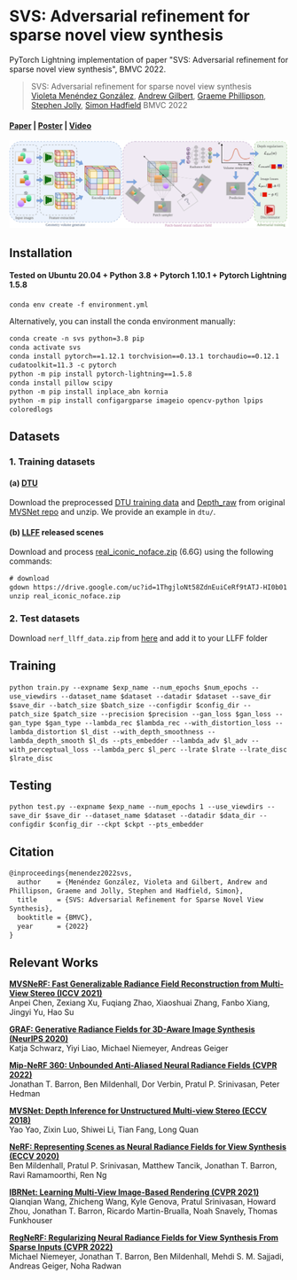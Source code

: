 # SVS: Adversarial refinement for sparse novel view synthesis
PyTorch Lightning implementation of paper "SVS: Adversarial refinement for sparse novel view synthesis", BMVC 2022.

> SVS: Adversarial refinement for sparse novel view synthesis  
> [Violeta Menéndez González](https://github.com/violetamenendez), [Andrew Gilbert](https://www.andrewjohngilbert.co.uk/), [Graeme Phillipson](https://www.bbc.co.uk/rd/people/graeme-phillipson), [Stephen Jolly](https://www.bbc.co.uk/rd/people/s-jolly), [Simon Hadfield](http://personal.ee.surrey.ac.uk/Personal/S.Hadfield/biography.html)
> BMVC 2022
>

#### [Paper](https://arxiv.org/abs/2211.07301) | [Poster](http://personal.ee.surrey.ac.uk/Personal/S.Hadfield/posters/Menendez22b_poster.pdf) | [Video](http://personal.ee.surrey.ac.uk/Personal/S.Hadfield/videos/Menendez22b_video.mp4)

![Architecture](images/architecture.png)

## Installation

#### Tested on Ubuntu 20.04 + Python 3.8 + Pytorch 1.10.1 + Pytorch Lightning 1.5.8

```
conda env create -f environment.yml
```

Alternatively, you can install the conda environment manually:
```
conda create -n svs python=3.8 pip
conda activate svs
conda install pytorch==1.12.1 torchvision==0.13.1 torchaudio==0.12.1 cudatoolkit=11.3 -c pytorch
python -m pip install pytorch-lightning==1.5.8
conda install pillow scipy
python -m pip install inplace_abn kornia
python -m pip install configargparse imageio opencv-python lpips coloredlogs
```

## Datasets

### 1. Training datasets

#### (a) [**DTU**](https://roboimagedata.compute.dtu.dk/?page_id=36)
Download the preprocessed [DTU training data](https://drive.google.com/file/d/1eDjh-_bxKKnEuz5h-HXS7EDJn59clx6V/view)
and [Depth_raw](https://virutalbuy-public.oss-cn-hangzhou.aliyuncs.com/share/cascade-stereo/CasMVSNet/dtu_data/dtu_train_hr/Depths_raw.zip) from original [MVSNet repo](https://github.com/YoYo000/MVSNet)
and unzip. We provide an example in `dtu/`.

#### (b) [**LLFF**](https://bmild.github.io/llff/) released scenes
Download and process [real_iconic_noface.zip](https://drive.google.com/drive/folders/1M-_Fdn4ajDa0CS8-iqejv0fQQeuonpKF) (6.6G) using the following commands:
```angular2
# download
gdown https://drive.google.com/uc?id=1ThgjloNt58ZdnEuiCeRf9tATJ-HI0b01
unzip real_iconic_noface.zip
```

### 2. Test datasets
Download `nerf_llff_data.zip` from [here](https://drive.google.com/drive/folders/128yBriW1IG_3NJ5Rp7APSTZsJqdJdfc1) and add it to your LLFF folder

## Training
```
python train.py --expname $exp_name --num_epochs $num_epochs --use_viewdirs --dataset_name $dataset --datadir $dataset --save_dir $save_dir --batch_size $batch_size --configdir $config_dir --patch_size $patch_size --precision $precision --gan_loss $gan_loss --gan_type $gan_type --lambda_rec $lambda_rec --with_distortion_loss --lambda_distortion $l_dist --with_depth_smoothness --lambda_depth_smooth $l_ds --pts_embedder --lambda_adv $l_adv --with_perceptual_loss --lambda_perc $l_perc --lrate $lrate --lrate_disc $lrate_disc
```

## Testing
```
python test.py --expname $exp_name --num_epochs 1 --use_viewdirs --save_dir $save_dir --dataset_name $dataset --datadir $data_dir --configdir $config_dir --ckpt $ckpt --pts_embedder
```

## Citation
```
@inproceedings{menendez2022svs,
  author    = {Menéndez González, Violeta and Gilbert, Andrew and Phillipson, Graeme and Jolly, Stephen and Hadfield, Simon},
  title     = {SVS: Adversarial Refinement for Sparse Novel View Synthesis},
  booktitle = {BMVC},
  year      = {2022}
}

```

## Relevant Works
[**MVSNeRF: Fast Generalizable Radiance Field Reconstruction from Multi-View Stereo (ICCV 2021)**](https://arxiv.org/abs/2103.15595)<br>
Anpei Chen, Zexiang Xu, Fuqiang Zhao, Xiaoshuai Zhang, Fanbo Xiang, Jingyi Yu, Hao Su

[**GRAF: Generative Radiance Fields for 3D-Aware Image Synthesis (NeurIPS 2020)**](https://arxiv.org/abs/2007.02442)<br>
Katja Schwarz, Yiyi Liao, Michael Niemeyer, Andreas Geiger

[**Mip-NeRF 360: Unbounded Anti-Aliased Neural Radiance Fields (CVPR 2022)**](https://arxiv.org/abs/2111.12077)<br>
Jonathan T. Barron, Ben Mildenhall, Dor Verbin, Pratul P. Srinivasan, Peter Hedman

[**MVSNet: Depth Inference for Unstructured Multi-view Stereo (ECCV 2018)**](https://arxiv.org/abs/1804.02505)<br>
Yao Yao, Zixin Luo, Shiwei Li, Tian Fang, Long Quan

[**NeRF: Representing Scenes as Neural Radiance Fields for View Synthesis (ECCV 2020)**](http://www.matthewtancik.com/nerf)<br>
Ben Mildenhall, Pratul P. Srinivasan, Matthew Tancik, Jonathan T. Barron, Ravi Ramamoorthi, Ren Ng

[**IBRNet: Learning Multi-View Image-Based Rendering (CVPR 2021)**](https://ibrnet.github.io/)<br>
Qianqian Wang, Zhicheng Wang, Kyle Genova, Pratul Srinivasan, Howard Zhou, Jonathan T. Barron, Ricardo Martin-Brualla, Noah Snavely, Thomas Funkhouser

[**RegNeRF: Regularizing Neural Radiance Fields for View Synthesis From Sparse Inputs (CVPR 2022)**](https://arxiv.org/abs/2112.00724)<br>
Michael Niemeyer, Jonathan T. Barron, Ben Mildenhall, Mehdi S. M. Sajjadi, Andreas Geiger, Noha Radwan